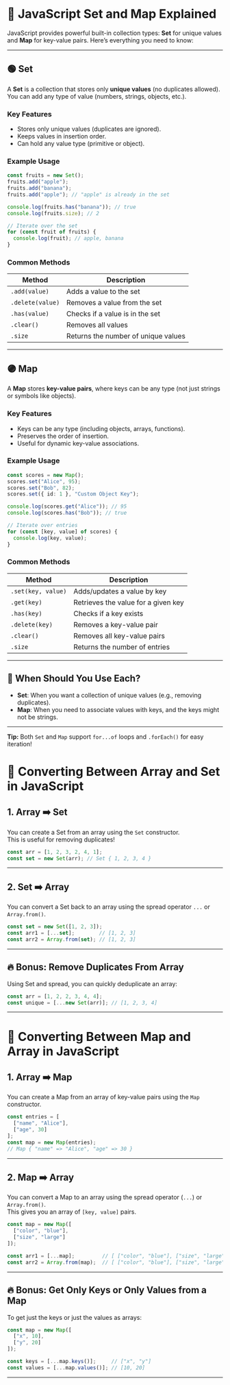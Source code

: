 # 🔗 JavaScript Set and Map Explained

JavaScript provides powerful built-in collection types: **Set** for unique values and **Map** for key-value pairs. Here’s everything you need to know:

---

## 🟢 Set

A **Set** is a collection that stores only **unique values** (no duplicates allowed). You can add any type of value (numbers, strings, objects, etc.).

### Key Features
- Stores only unique values (duplicates are ignored).
- Keeps values in insertion order.
- Can hold any value type (primitive or object).

### Example Usage

```ts
const fruits = new Set();
fruits.add("apple");
fruits.add("banana");
fruits.add("apple"); // "apple" is already in the set

console.log(fruits.has("banana")); // true
console.log(fruits.size); // 2

// Iterate over the set
for (const fruit of fruits) {
  console.log(fruit); // apple, banana
}
```

### Common Methods

| Method           | Description                           |
|------------------|---------------------------------------|
| `.add(value)`    | Adds a value to the set               |
| `.delete(value)` | Removes a value from the set          |
| `.has(value)`    | Checks if a value is in the set       |
| `.clear()`       | Removes all values                    |
| `.size`          | Returns the number of unique values   |

---

## 🟣 Map

A **Map** stores **key-value pairs**, where keys can be any type (not just strings or symbols like objects).

### Key Features
- Keys can be any type (including objects, arrays, functions).
- Preserves the order of insertion.
- Useful for dynamic key-value associations.

### Example Usage

```ts
const scores = new Map();
scores.set("Alice", 95);
scores.set("Bob", 82);
scores.set({ id: 1 }, "Custom Object Key");

console.log(scores.get("Alice")); // 95
console.log(scores.has("Bob")); // true

// Iterate over entries
for (const [key, value] of scores) {
  console.log(key, value);
}
```

### Common Methods

| Method           | Description                           |
|------------------|---------------------------------------|
| `.set(key, value)`   | Adds/updates a value by key            |
| `.get(key)`          | Retrieves the value for a given key     |
| `.has(key)`          | Checks if a key exists                  |
| `.delete(key)`       | Removes a key-value pair                |
| `.clear()`           | Removes all key-value pairs             |
| `.size`              | Returns the number of entries           |

---

## 🚩 When Should You Use Each?

- **Set**: When you want a collection of unique values (e.g., removing duplicates).
- **Map**: When you need to associate values with keys, and the keys might not be strings.

---

**Tip:** Both `Set` and `Map` support `for...of` loops and `.forEach()` for easy iteration!


# 🔄 Converting Between Array and Set in JavaScript

## 1. Array ➡️ Set

You can create a Set from an array using the `Set` constructor.  
This is useful for removing duplicates!

```ts
const arr = [1, 2, 3, 2, 4, 1];
const set = new Set(arr); // Set { 1, 2, 3, 4 }
```

---

## 2. Set ➡️ Array

You can convert a Set back to an array using the spread operator `...` or `Array.from()`.

```ts
const set = new Set([1, 2, 3]);
const arr1 = [...set];        // [1, 2, 3]
const arr2 = Array.from(set); // [1, 2, 3]
```

---

## 🔥 Bonus: Remove Duplicates From Array

Using Set and spread, you can quickly deduplicate an array:

```ts
const arr = [1, 2, 2, 3, 4, 4];
const unique = [...new Set(arr)]; // [1, 2, 3, 4]
```

---

# 🔄 Converting Between Map and Array in JavaScript

## 1. Array ➡️ Map

You can create a Map from an array of key-value pairs using the `Map` constructor.

```ts
const entries = [
  ["name", "Alice"],
  ["age", 30]
];
const map = new Map(entries);
// Map { "name" => "Alice", "age" => 30 }
```

---

## 2. Map ➡️ Array

You can convert a Map to an array using the spread operator (`...`) or `Array.from()`.  
This gives you an array of `[key, value]` pairs.

```ts
const map = new Map([
  ["color", "blue"],
  ["size", "large"]
]);

const arr1 = [...map];         // [ ["color", "blue"], ["size", "large"] ]
const arr2 = Array.from(map);  // [ ["color", "blue"], ["size", "large"] ]
```

---

## 🔥 Bonus: Get Only Keys or Only Values from a Map

To get just the keys or just the values as arrays:

```ts
const map = new Map([
  ["x", 10],
  ["y", 20]
]);

const keys = [...map.keys()];     // ["x", "y"]
const values = [...map.values()]; // [10, 20]
```

---